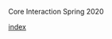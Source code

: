 Core Interaction
Spring 2020

<a href=/Users/ellachristensen/Desktop/interaction-lab-rat/SectionK-Lab/HW/index.html>index</a>


 